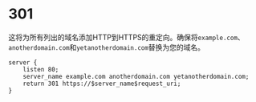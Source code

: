 # 301

这将为所有列出的域名添加HTTP到HTTPS的重定向。确保将`example.com`、`anotherdomain.com`和`yetanotherdomain.com`替换为您的域名。

```纯文本
server {
    listen 80;
    server_name example.com anotherdomain.com yetanotherdomain.com;
    return 301 https://$server_name$request_uri;
}
```
